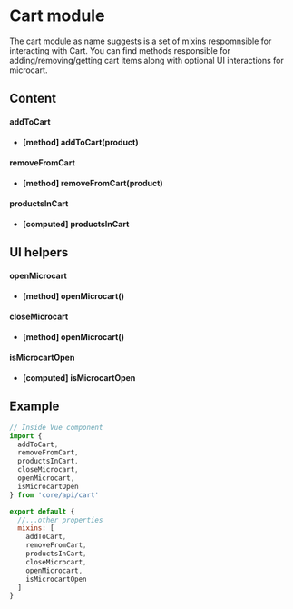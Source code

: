 # Cart module

The cart module as name suggests is a set of mixins respomnsible for interacting with Cart. You can find methods responsible for adding/removing/getting cart items along with optional UI interactions for microcart.

## Content

#### addToCart
- **[method] addToCart(product)** 

#### removeFromCart
- **[method] removeFromCart(product)** 

#### productsInCart
- **[computed] productsInCart**

## UI helpers

#### openMicrocart
- **[method] openMicrocart()** 

#### closeMicrocart
- **[method] openMicrocart()** 

#### isMicrocartOpen
- **[computed] isMicrocartOpen** 

## Example

````javascript
// Inside Vue component
import { 
  addToCart, 
  removeFromCart, 
  productsInCart, 
  closeMicrocart,
  openMicrocart,
  isMicrocartOpen
} from 'core/api/cart'

export default {
  //...other properties
  mixins: [
    addToCart, 
    removeFromCart, 
    productsInCart, 
    closeMicrocart,
    openMicrocart,
    isMicrocartOpen
  ]
}
````
